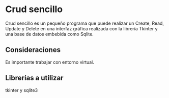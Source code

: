 # Crud sencillo ##
Crud sencillo es un pequeño programa que puede realizar un Create, Read, Update y Delete en una interfaz gráfica realizada con la librería Tkinter y una base de datos embebida como Sqlite.

## Consideraciones ##
Es importante trabajar con entorno virtual.

## Librerías a utilizar ###
tkinter y sqlite3
